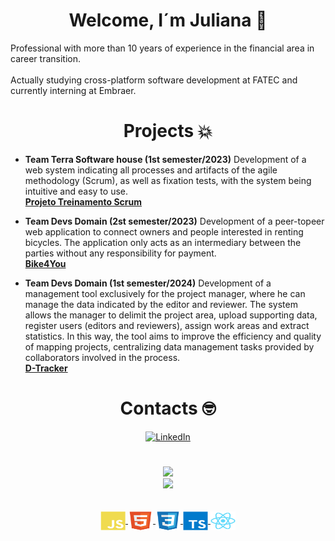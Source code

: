 
<h1 align="center">Welcome, I´m Juliana 🖖</h1>

Professional with more than 10 years of experience in the financial area in career transition. 
<br>
<br>
Actually studying cross-platform software development at FATEC and currently interning at Embraer.

<h1 align="center">Projects 💥</h1>

- **Team Terra Software house (1st semester/2023)** Development of a web system indicating all processes and artifacts of the agile methodology (Scrum), as well as fixation tests, with the system being intuitive and easy to use.
  <br>
**<font color="black">[Projeto Treinamento Scrum](https://github.com/TerraSoftwarehouse/Projeto-Treinamento-Scrum)</font>**

- **Team Devs Domain (2st semester/2023)** Development of a peer-topeer web application to connect owners and people interested in renting bicycles. The application only acts as an intermediary between the parties without any responsibility for payment.
  <br>
**<font color="black">[Bike4You](https://github.com/DevsDomain/Bike4you)</font>**

- **Team Devs Domain (1st semester/2024)** Development of a management tool exclusively for the project manager, where he can manage the data indicated by the editor and reviewer. The system allows the manager to delimit the project area, upload supporting data, register users (editors and reviewers), assign work areas and extract statistics. In this way, the tool aims to improve the efficiency and quality of mapping projects, centralizing data management tasks provided by collaborators involved in the process.
  <br>
**<font color="black">[D-Tracker](https://github.com/DevsDomain/D-Traker)</font>**  
  

<h1 align="center">Contacts 🤓</h1>

<div  align="center"> 
  
[![LinkedIn](https://img.shields.io/badge/linkedin-%230077B5.svg?style=for-the-badge&logo=linkedin&logoColor=white)](https://www.linkedin.com/in/juliana-maciel-manso/)

</div>
<h1 align="center"></h1>

<div align="center">
   <a href="https://github.com/jummanso">
   <img height="180em" src="https://github-readme-stats.vercel.app/api?username=jummanso&theme=dark&show_icons=true&hide_border=true&count_private=true"/>
     <br>
   <img height="180em" src="https://github-readme-stats.vercel.app/api/top-langs/?username=jummanso&theme=dark&show_icons=true&hide_border=true&layout=compact"/>
</div>

     
  <br>
<div  align="center"> 
  <div style="display: inline_block"><br>
  <img align="center" alt="Rafa-Js" height="30" width="40" src="https://raw.githubusercontent.com/devicons/devicon/master/icons/javascript/javascript-plain.svg">
  <img align="center" alt="HTML" height="30" width="40" src="https://raw.githubusercontent.com/devicons/devicon/master/icons/html5/html5-original.svg">
  <img align="center" alt="CSS" height="30" width="40" src="https://raw.githubusercontent.com/devicons/devicon/master/icons/css3/css3-original.svg">
  <img align="center" alt="CSS" height="30" width="40" src="https://raw.githubusercontent.com/devicons/devicon/master/icons/typescript/typescript-original.svg">
  <img align="center" alt="CSS" height="30" width="40" src="https://raw.githubusercontent.com/devicons/devicon/master/icons/react/react-original.svg">
<p>




